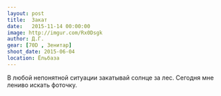 ```yaml
---
layout: post
title:  Закат
date:   2015-11-14 00:00:00
image: http://imgur.com/Rx0Dsgk
author: Д.Г.
gear: [70D , Зенитар]
shoot_date: 2015-06-04
location: Ёльбаза
---
```


В любой непонятной ситуации закатывай солнце за лес. Сегодня мне лениво искать фоточку.
